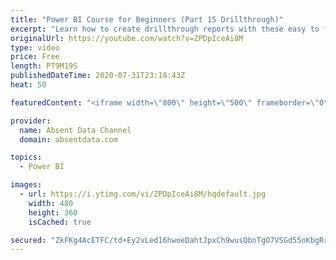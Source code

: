 ```yaml
---
title: "Power BI Course for Beginners (Part 15 Drillthrough)"
excerpt: "Learn how to create drillthrough reports with these easy to follow steps."
originalUrl: https://youtube.com/watch?v=ZPDpIceAi8M
type: video
price: Free
length: PT9M19S
publishedDateTime: 2020-07-31T23:18:43Z
heat: 50

featuredContent: "<iframe width=\"800\" height=\"500\" frameborder=\"0\" src=\"https://www.youtube.com/embed/ZPDpIceAi8M\" allow=\"accelerometer; autoplay; encrypted-media; gyroscope; picture-in-picture\" allowfullscreen></iframe>"

provider:
  name: Absent Data Channel
  domain: absentdata.com

topics:
  - Power BI

images:
  - url: https://i.ytimg.com/vi/ZPDpIceAi8M/hqdefault.jpg
    width: 480
    height: 360
    isCached: true

secured: "ZkFKg4AcETFC/td+Ey2vLed16hwoeDahtJpxCh9wusQbnTgO7VSGd55nKbgRrWM4wPZHjDPPWa/b/c465LE2S2vdw/bW2/lFubBo0MiimIgtrSfxwd9N5qG8S4TPBwJaX4D3VpqeXf2G1RuqNYxyJwxTlHKmOo10Oyt2bJQ+vMr56fr+uUU0Zdn3wcQTOSaOyyegC6l4tKIdEN7gC9qlPRQki1DMKjo5RvPa0t9kFTRq/mKhaJE4kg4ZI0svPjCu8nYpm2/hH0qWoWZCXBoBihbdjUBXBhe3pKECgUKLYLKkDgYvOZI+nPebgSWaWaKoppEKCoEfpyyu0ZdzQlugmnxE6Ld5Ar/o3mhNVbYmGI7ROVEsHWvnpityGGh+h1n5lcEZ0WWTQS/0/A/5JQcQ4a4/GHV4eOEhYW1bj8MumUo=;600odO3SF4vK2Dj0G5Dsmw=="
---
```


